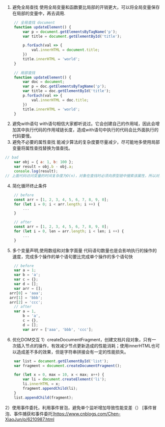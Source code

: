 <!--
 * @Author: your name
 * @Date: 2021-06-11 15:49:26
 * @LastEditTime: 2021-06-11 16:00:52
 * @LastEditors: Please set LastEditors
 * @Description: In User Settings E
 * @FilePath: /methodsAccumulation/性能/编码.md
-->
1. 避免全局查找
使用全局变量和函数要比局部的开销更大，可以将全局变量保存在局部的变量中，再去调用.
```js
    // 全局查找 document
    function updateElement() {
        var p = document.getElementsByTagName('p');
        var title = document.getElementById('title');
        
        p.forEach(val => {
            val.innerHTML = document.title;
        })
        title.innerHTML = 'world';
    }
    
    // 局部查找
    function updateElement() {
        var doc = document;
        var p = doc.getElementsByTagName('p');
        var title = doc.getElementById('title');
        p.forEach(val => {
            val.innerHTML = doc.title;
        })
        title.innerHTML = 'world';
    } 
```
2. 避免with语句
with语句相信大家都听说过。它会创建自己的作用域，因此会增加其中执行代码的作用域链长度，造成with语句中执行的代码会比外面执行的代码要慢。
3. 避免不必要的属性查找
能减少算法的复杂度要尽量减少，尽可能地多使用局部变量将属性查找替换为值查找。
```js
// bad
    var obj = { a: 1, b: 100 };
    var result = obj.b - obj.a;
    console.log(result);
// 上面代码访问变量的时间复杂度为O(n)，对象在查找时必须向原型链中搜索该属性，所以对象属性越多，查找时间越长
```
4. 简化循环终止条件
```js
    // before
    const arr = [1, 2, 3, 4, 5, 6, 7, 8, 9, 0];
    for (let i = 0; i < arr.length; i ++) {
        ...
    }

    // after
    const arr = [1, 2, 3, 4, 5, 6, 7, 8, 9, 0];
    for (let i = 0, len = arr.length; i < len; i ++) {
        ...
    }
```
5. 多个变量声明,使用数组和对象字面量
代码语句数量也是会影响执行的操作的速度，完成多个操作的单个语句要比完成单个操作的多个语句快
```js
    // before
    var a = 1;
    var b = 'a';
    var c = {};
    var d = [];
    var arr = [];
  arr[0] = 'aaa';
  arr[1] = 'bbb';
  arr[2] = 'ccc';
    // after
    var a = 1,
        b = 'a',
        c = {},
        d = [];
        var arr = ['aaa', 'bbb', 'ccc'];
```
6. 优化DOM交互
1）createDocumentFragment，创建文档片段对象，只有一次插入节点的操作，有效减少节点更新造成的性能消耗；使用innerHTML也可以造成差不多的效果，但是字符串拼接会有一定的性能损失。
```js
    var list = document.getElementById('list');
    var fragment = document.createDocumentFragment();
    
    for (let x = 0, max = 10, x < max; x++) {
        var li = document.createElement('li');
        li.innerHTML = x;
        fragment.appendChild(li);
    }
    list.appendChild(fragment);
```
2）使用事件委托，利用事件冒泡，避免单个监听增加导致性能变差（）
[事件冒泡、事件捕获和事件委托]https://www.cnblogs.com/Chen-XiaoJun/p/6210987.html